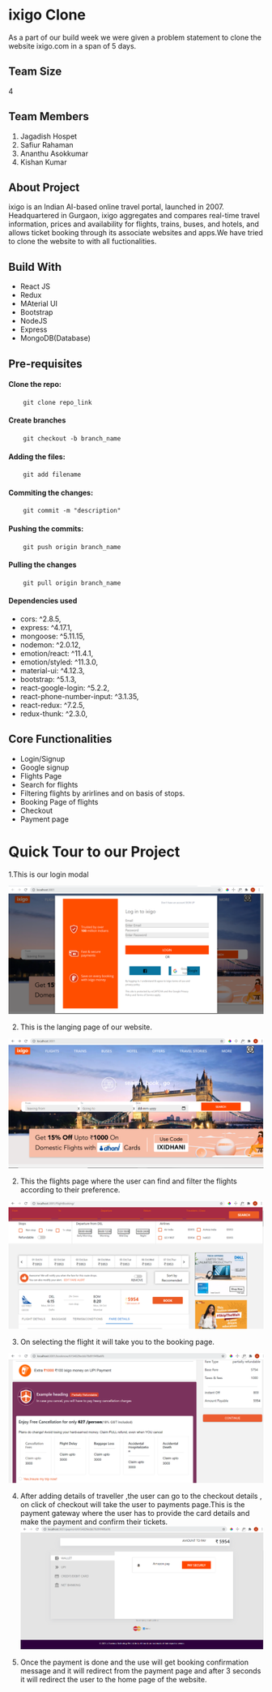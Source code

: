 # ixigo Clone
As a part of our build week we were given a problem statement to clone the website ixigo.com in a span of 5 days.

## Team Size
4

## Team Members
1. Jagadish Hospet
2. Safiur Rahaman
3. Ananthu Asokkumar
4. Kishan Kumar

## About Project
ixigo is an Indian AI-based online travel portal, launched in 2007. Headquartered in Gurgaon, ixigo aggregates and compares real-time travel information, prices and availability for flights, trains, buses, and hotels, and allows ticket booking through its associate websites and apps.We have tried to clone the website to with all fuctionalities.

## Build With
* React JS
* Redux
* MAterial UI
* Bootstrap
* NodeJS
* Express
* MongoDB(Database)

## Pre-requisites
#### Clone the repo:
        git clone repo_link
#### Create branches 
        git checkout -b branch_name
#### Adding the files:
        git add filename
#### Commiting the changes:
        git commit -m "description"
#### Pushing the commits: 
        git push origin branch_name
#### Pulling the changes 
        git pull origin branch_name
#### Dependencies used
* cors: ^2.8.5,
* express: ^4.17.1,
* mongoose: ^5.11.15,
* nodemon: ^2.0.12,
* emotion/react: ^11.4.1,
* emotion/styled: ^11.3.0,
* material-ui: ^4.12.3,
* bootstrap: ^5.1.3,
* react-google-login: ^5.2.2,
* react-phone-number-input: ^3.1.35,
* react-redux: ^7.2.5,
* redux-thunk: ^2.3.0,


        
  
## Core Functionalities
* Login/Signup
* Google signup
* Flights Page
* Search for flights
* Filtering flights by arirlines and on basis of stops.
* Booking Page of flights
* Checkout
* Payment page


# Quick Tour to our Project
1.This is our login modal

![This is the login page of our app](Frontend/ixigo/public/login.PNG)

2. This is the langing page of our website.

![This is the landing page of our page](Frontend/ixigo/public/landingpage.PNG)

2. This the flights page where the user can find and filter the flights according to their preference.

![](Frontend/ixigo/public/flightspage.PNG)

3. On selecting the flight it will take you to the booking page.

![](Frontend/ixigo/public/bookingpage.PNG)

4. After adding details of traveller ,the user can go to the checkout details , on click of checkout will take 
the user to payments page.This is the payment gateway where the user has to provide the card details and make the payment and confirm their tickets.
![](Frontend/ixigo/public/paymentpage.PNG)


5. Once the payment is done and the use will get booking confirmation message and it will redirect from the payment page and after 3 seconds it will redirect the user to the home page of the website.

